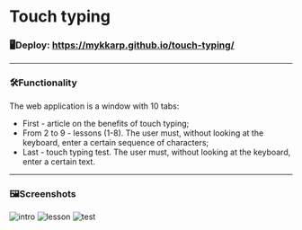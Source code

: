 # Touch typing

### 🖥Deploy: https://mykkarp.github.io/touch-typing/
___

### 🛠Functionality
The web application is a window with 10 tabs:
- First - article on the benefits of touch typing;
- From 2 to 9 - lessons (1-8). The user must, without looking at the keyboard, enter a certain sequence of characters;
- Last - touch typing test. The user must, without looking at the keyboard, enter a certain text.

___

### 🖼Screenshots

![intro](https://user-images.githubusercontent.com/59795550/121808208-153a4880-cc60-11eb-94cb-862b3648dcc3.png)
![lesson](https://user-images.githubusercontent.com/59795550/121808220-23886480-cc60-11eb-903e-00324ff427b2.png)
![test](https://user-images.githubusercontent.com/59795550/121808236-2edb9000-cc60-11eb-910d-3b7b7d0b8f39.png)

